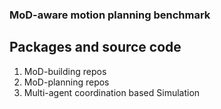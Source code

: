 ### MoD-aware motion planning benchmark

## Packages and source code

1. MoD-building repos
2. MoD-planning repos
3. Multi-agent coordination based Simulation